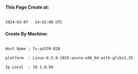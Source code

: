 
   
#### This Page Create at:

```bash

2024-03-07 - 14:42:08 UTC

```

#### Create By Machine:

```bash

Host Name : fv-az570-828

platform  : Linux-6.5.0-1015-azure-x86_64-with-glibc2.35

Ip Local  : 10.1.0.94

```

